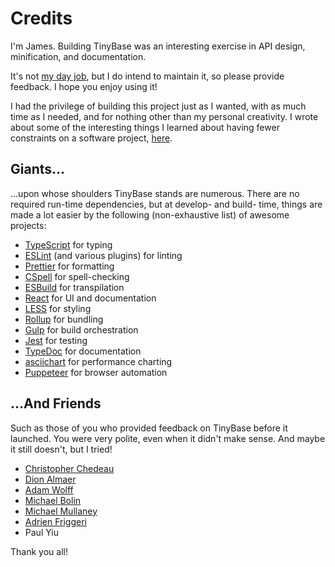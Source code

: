 # Credits

I'm James. Building TinyBase was an interesting exercise in API design,
minification, and documentation.

It's not [my day job](https://www.linkedin.com/in/jamespearce), but I do intend
to maintain it, so please provide feedback. I hope you enjoy using it!

I had the privilege of building this project just as I wanted, with as much time
as I needed, and for nothing other than my personal creativity. I wrote about
some of the interesting things I learned about having fewer constraints on a
software project,
[here](https://tripleodeon.com/2022/01/software-without-compromise/).

## Giants...

...upon whose shoulders TinyBase stands are numerous. There are no required
run-time dependencies, but at develop- and build- time, things are made a lot
easier by the following (non-exhaustive list) of awesome projects:

- [TypeScript](https://www.typescriptlang.org/) for typing
- [ESLint](https://eslint.org/) (and various plugins) for linting
- [Prettier](https://prettier.io/) for formatting
- [CSpell](https://github.com/streetsidesoftware/cspell) for spell-checking
- [ESBuild](https://esbuild.github.io/) for transpilation
- [React](https://reactjs.org/) for UI and documentation
- [LESS](https://lesscss.org/) for styling
- [Rollup](https://rollupjs.org/) for bundling
- [Gulp](https://gulpjs.com/) for build orchestration
- [Jest](https://jestjs.io/) for testing
- [TypeDoc](https://typedoc.org/) for documentation
- [asciichart](https://github.com/kroitor/asciichart) for performance charting
- [Puppeteer](https://pptr.dev/) for browser automation

## ...And Friends

Such as those of you who provided feedback on TinyBase before it launched. You
were very polite, even when it didn't make sense. And maybe it still doesn't,
but I tried!

- [Christopher Chedeau](https://twitter.com/Vjeux)
- [Dion Almaer](https://twitter.com/dalmaer)
- [Adam Wolff](https://twitter.com/dmwlff)
- [Michael Bolin](https://twitter.com/bolinfest)
- [Michael Mullaney](https://twitter.com/mmullany)
- [Adrien Friggeri](https://twitter.com/friggeri)
- Paul Yiu

Thank you all!
